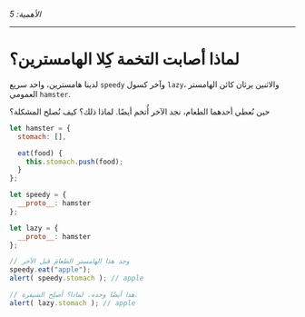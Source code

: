 _الأهمية: 5_

---

# لماذا أصابت التخمة كِلا الهامسترين؟

لدينا هامسترين، واحد سريع `speedy` وآخر كسول `lazy`، والاثنين يرثان كائن الهامستر العمومي `hamster`.

حين نُعطي أحدهما الطعام، نجد الآخر أُتخم أيضًا. لماذا ذلك؟ كيف نُصلح المشكلة؟


```js run
let hamster = {
  stomach: [],

  eat(food) {
    this.stomach.push(food);
  }
};

let speedy = {
  __proto__: hamster
};

let lazy = {
  __proto__: hamster
};

// وجد هذا الهامستر الطعامَ قبل الآخر
speedy.eat("apple");
alert( speedy.stomach ); // apple

// هذا أيضًا وجده. لماذا؟ أصلِح الشيفرة.
alert( lazy.stomach ); // apple
```

